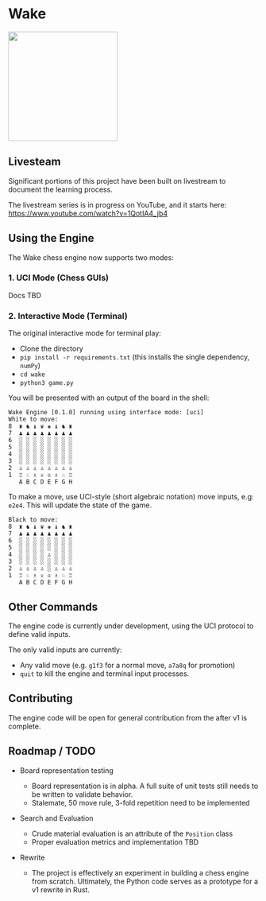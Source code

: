 # Wake

<img src="./wake.png" width="220px"></img>

## Livesteam

Significant portions of this project have been built on livestream to document the learning process.

The livestream series is in progress on YouTube, and it starts here: https://www.youtube.com/watch?v=1QotIA4_jb4

## Using the Engine

The Wake chess engine now supports two modes:

### 1. UCI Mode (Chess GUIs)

Docs TBD

### 2. Interactive Mode (Terminal)
The original interactive mode for terminal play:

- Clone the directory
- `pip install -r requirements.txt` (this installs the single dependency, `numPy`)
- `cd wake`
- `python3 game.py`

You will be presented with an output of the board in the shell:

```
Wake Engine [0.1.0] running using interface mode: [uci]
White to move:
8  ♜ ♞ ♝ ♛ ♚ ♝ ♞ ♜
7  ♟︎ ♟︎ ♟︎ ♟︎ ♟︎ ♟︎ ♟︎ ♟︎
6  ░ ░ ░ ░ ░ ░ ░ ░
5  ░ ░ ░ ░ ░ ░ ░ ░
4  ░ ░ ░ ░ ░ ░ ░ ░
3  ░ ░ ░ ░ ░ ░ ░ ░
2  ♙ ♙ ♙ ♙ ♙ ♙ ♙ ♙
1  ♖ ♘ ♗ ♕ ♔ ♗ ♘ ♖
   A B C D E F G H
```

To make a move, use UCI-style (short algebraic notation) move inputs, e.g: `e2e4`.  This will update the
state of the game.

```
Black to move:
8  ♜ ♞ ♝ ♛ ♚ ♝ ♞ ♜
7  ♟︎ ♟︎ ♟︎ ♟︎ ♟︎ ♟︎ ♟︎ ♟︎
6  ░ ░ ░ ░ ░ ░ ░ ░
5  ░ ░ ░ ░ ░ ░ ░ ░
4  ░ ░ ░ ░ ♙ ░ ░ ░
3  ░ ░ ░ ░ ░ ░ ░ ░
2  ♙ ♙ ♙ ♙ ░ ♙ ♙ ♙
1  ♖ ♘ ♗ ♕ ♔ ♗ ♘ ♖
   A B C D E F G H
```

## Other Commands

The engine code is currently under development, using the UCI protocol to define valid inputs.

The only valid inputs are currently:

- Any valid move (e.g. `g1f3` for a normal move, `a7a8q` for promotion)
- `quit` to kill the engine and terminal input processes.

## Contributing

The engine code will be open for general contribution from the after v1 is complete.

## Roadmap / TODO

- Board representation testing
  - Board representation is in alpha.  A full suite of unit tests still needs to be written to validate behavior.
  - Stalemate, 50 move rule, 3-fold repetition need to be implemented

- Search and Evaluation
  - Crude material evaluation is an attribute of the `Position` class
  - Proper evaluation metrics and implementation TBD

- Rewrite
  - The project is effectively an experiment in building a chess engine from scratch.  Ultimately, the Python code serves as a prototype for a v1 rewrite in Rust.


